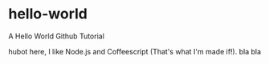 hello-world
===========

A Hello World Github Tutorial

hubot here, I like Node.js and Coffeescript (That's what I'm made if!).
bla bla
